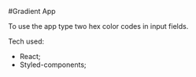 #Gradient App

To use the app type two hex color codes in input fields.

Tech used:
- React;
- Styled-components;

